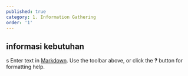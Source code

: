 ```yaml
---
published: true
category: 1. Information Gathering
order: '1'
---
```

## informasi kebutuhan
s
Enter text in [Markdown](http://daringfireball.net/projects/markdown/). Use the toolbar above, or click the **?** button for formatting help.
